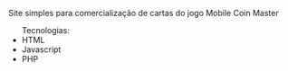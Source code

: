 Site simples para comercialização de cartas do jogo Mobile Coin Master

<ul>Tecnologias:
    <li>HTML</li>
    <li>Javascript</li>
    <li>PHP</li>
</ul>
